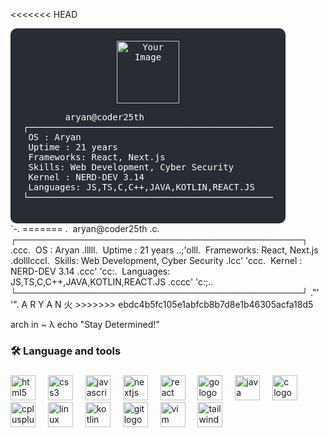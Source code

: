<<<<<<< HEAD

<div style="font-family: monospace; background-color: #282c34; color: white; padding: 20px; border-radius: 10px; max-width: 400px;">
  <div style="text-align: center;">
    <!-- Add your SVG here -->
    <img src="./your-image.svg" alt="Your Image" width="100" height="100" />
  </div>
  <pre>
        aryan@coder25th
┌──────────────────────────────────────────────┐
​ OS : Aryan
​ Uptime : 21 years
​ Frameworks: React, Next.js
​ Skills: Web Development, Cyber Security
​ Kernel : NERD-DEV 3.14
​ Languages: JS,TS,C,C++,JAVA,KOTLIN,REACT.JS
└──────────────────────────────────────────────┘
</pre>
</div>
                         `-.
=======
           .  ​ aryan@coder25th
          .c.           ┌──────────────────────────────────────────────┐
         .ccc.           ​ OS : Aryan
        .lllll.          ​ Uptime : 21 years
       ..;'olll.         ​ Frameworks: React, Next.js
      .dolllcccl.        ​ Skills: Web Development, Cyber Security
     .lcc'   'ccc.       ​ Kernel : NERD-DEV 3.14
    .ccc'     'cc:.      ​ Languages: JS,TS,C,C++,JAVA,KOTLIN,REACT.JS
   .cccc'     'c:;..    └──────────────────────────────────────────────┘
  ."'             '".     A R Y A N   火 
>>>>>>> ebdc4b5fc105e1abfcb8b7d8e1b46305acfa18d5

arch in ~
λ echo "Stay Determined!"

<h3 align="left">🛠 Language and tools</h3>

###

<div align="left">
  <img src="https://cdn.jsdelivr.net/gh/devicons/devicon/icons/html5/html5-original.svg" height="40" alt="html5 logo"  />
  <img width="12" />
  <img src="https://cdn.jsdelivr.net/gh/devicons/devicon/icons/css3/css3-original.svg" height="40" alt="css3 logo"  />
  <img width="12" />
  <img src="https://cdn.jsdelivr.net/gh/devicons/devicon/icons/javascript/javascript-original.svg" height="40" alt="javascript logo"  />
  <img width="12" />
  <img src="https://cdn.jsdelivr.net/gh/devicons/devicon/icons/nextjs/nextjs-original.svg" height="40" alt="nextjs logo"  />
  <img width="12" />
  <img src="https://cdn.jsdelivr.net/gh/devicons/devicon/icons/react/react-original.svg" height="40" alt="react logo"  />
  <img width="12" />
  <img src="https://cdn.jsdelivr.net/gh/devicons/devicon/icons/go/go-original.svg" height="40" alt="go logo"  />
  <img width="12" />
  <img src="https://cdn.jsdelivr.net/gh/devicons/devicon/icons/java/java-original.svg" height="40" alt="java logo"  />
  <img width="12" />
  <img src="https://cdn.jsdelivr.net/gh/devicons/devicon/icons/c/c-original.svg" height="40" alt="c logo"  />
  <img width="12" />
  <img src="https://cdn.jsdelivr.net/gh/devicons/devicon/icons/cplusplus/cplusplus-original.svg" height="40" alt="cplusplus logo"  />
  <img width="12" />
  <img src="https://cdn.jsdelivr.net/gh/devicons/devicon/icons/linux/linux-original.svg" height="40" alt="linux logo"  />
  <img width="12" />
  <img src="https://cdn.jsdelivr.net/gh/devicons/devicon/icons/kotlin/kotlin-original.svg" height="40" alt="kotlin logo"  />
  <img width="12" />
  <img src="https://cdn.jsdelivr.net/gh/devicons/devicon/icons/git/git-original.svg" height="40" alt="git logo"  />
  <img width="12" />
  <img src="https://cdn.jsdelivr.net/gh/devicons/devicon/icons/vim/vim-original.svg" height="40" alt="vim logo"  />
  <img width="12" />
  <img src="https://cdn.jsdelivr.net/gh/devicons/devicon/icons/tailwindcss/tailwindcss-original-wordmark.svg" height="40" alt="tailwindcss logo"  />
</div>
